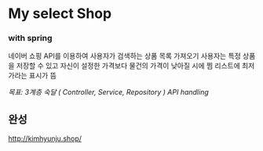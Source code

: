 # My select Shop

### with spring

네이버 쇼핑 API를 이용하여 사용자가 검색하는 상품 목록 가져오기
사용자는 특정 상품을 저장할 수 있고
자신이 설정한 가격보다 물건의 가격이 낮아질 시에 찜 리스트에 최저가라는 표시가 뜸

_목표:
3계층 숙달 ( Controller, Service, Repository )
API handling_

## 완성

http://kimhyunju.shop/